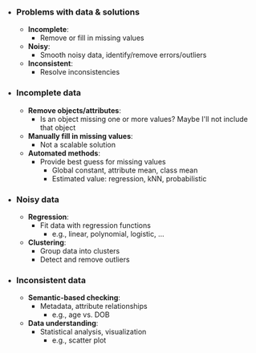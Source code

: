 - ### Problems with data & solutions
	- **Incomplete**:
		- Remove or fill in missing values
	- **Noisy**:
		- Smooth noisy data, identify/remove errors/outliers
	- **Inconsistent**:
		- Resolve inconsistencies

- ### Incomplete data
	- **Remove objects/attributes**:
		- Is an object missing one or more values? Maybe I'll not include that object  
	- **Manually fill in missing values**:
		- Not a scalable solution
	- **Automated methods**:
		- Provide best guess for missing values
			- Global constant, attribute mean, class mean
			- Estimated value: regression, kNN, probabilistic

- ### Noisy data
	- **Regression**:
		- Fit data with regression functions
			- e.g., linear, polynomial, logistic, ...
	- **Clustering**:
		- Group data into clusters
		- Detect and remove outliers

- ### Inconsistent data
	- **Semantic-based checking**:
		- Metadata, attribute relationships
			- e.g., age vs. DOB
	- **Data understanding**:
		- Statistical analysis, visualization
			- e.g., scatter plot